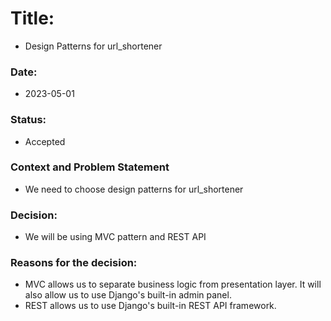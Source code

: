 # Title: 
- Design Patterns for url_shortener

### Date:
- 2023-05-01

### Status:
- Accepted

### Context and Problem Statement
- We need to choose design patterns for url_shortener


### Decision:
- We will be using MVC pattern and REST API


### Reasons for the decision:

- MVC allows us to separate business logic from presentation layer. It will also allow us to use Django's built-in admin panel.
- REST allows us to use Django's built-in REST API framework.
